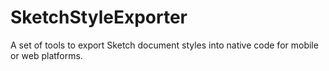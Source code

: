 # SketchStyleExporter
A set of tools to export Sketch document styles into native code for mobile or web platforms.
